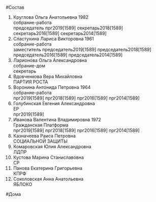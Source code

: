 #Состав  
1. Круглова Ольга Анатольевна 1982  
    собрание-работа  
    председатель прг2019[1589] секретарь2018[1589] секретарь2016[1589] секретарь2014[1589]  
2. Сластухина Лариса Викторовна 1961  
    собрание-работа  
    заместитель председатель2019[1589] председатель2018[1589] председатель2016[1589] председатель2014[1589]  
3. Ларионова Ольга Александровна  
    собрание-дом  
    секретарь  
4. Вдовченкова Вера Михайловна  
    ПАРТИЯ РОСТА  
5. Воронина Антонида Петровна 1964  
    собрание-работа  
    прг2019[1589] прг2018[1589] прг2016[1589] прг2014[1589]  
6. Голубинская Евгения Александровна  
    ЕР  
    прг2019[1589]  
7. Иванова Валентина Владимировна 1972  
    Гражданская Платформа  
    прг2019[1589] прг2018[1589] прг2016[1589] прг2014[1589]  
8. Казначеева Раиса Петровна  
    СОЦИАЛЬНОЙ ЗАЩИТЫ  
9. Комаровская Юлия Александровна  
    ЛДПР  
10. Кустова Марина Станиславовна  
    СР  
11. Панова Екатерина Григорьевна  
    КПРФ  
12. Соколовская Анна Анатольевна  
    ЯБЛОКО  
  
#Дома  
